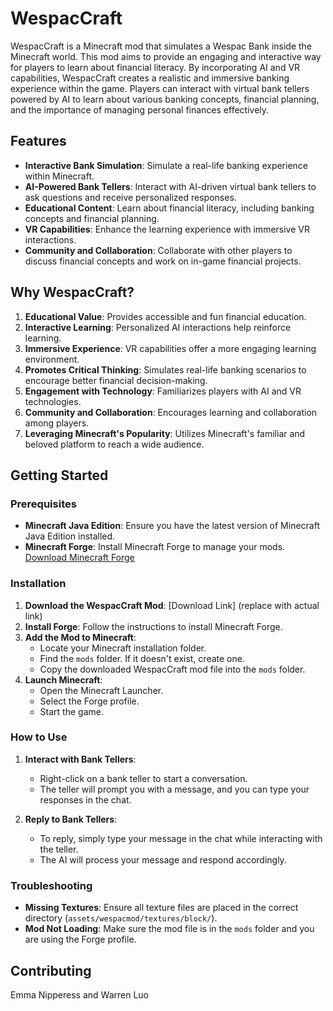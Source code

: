 # WespacCraft

WespacCraft is a Minecraft mod that simulates a Wespac Bank inside the Minecraft world. This mod aims to provide an engaging and interactive way for players to learn about financial literacy. By incorporating AI and VR capabilities, WespacCraft creates a realistic and immersive banking experience within the game. Players can interact with virtual bank tellers powered by AI to learn about various banking concepts, financial planning, and the importance of managing personal finances effectively.

## Features

- **Interactive Bank Simulation**: Simulate a real-life banking experience within Minecraft.
- **AI-Powered Bank Tellers**: Interact with AI-driven virtual bank tellers to ask questions and receive personalized responses.
- **Educational Content**: Learn about financial literacy, including banking concepts and financial planning.
- **VR Capabilities**: Enhance the learning experience with immersive VR interactions.
- **Community and Collaboration**: Collaborate with other players to discuss financial concepts and work on in-game financial projects.

## Why WespacCraft?

1. **Educational Value**: Provides accessible and fun financial education.
2. **Interactive Learning**: Personalized AI interactions help reinforce learning.
3. **Immersive Experience**: VR capabilities offer a more engaging learning environment.
4. **Promotes Critical Thinking**: Simulates real-life banking scenarios to encourage better financial decision-making.
5. **Engagement with Technology**: Familiarizes players with AI and VR technologies.
6. **Community and Collaboration**: Encourages learning and collaboration among players.
7. **Leveraging Minecraft's Popularity**: Utilizes Minecraft's familiar and beloved platform to reach a wide audience.

## Getting Started

### Prerequisites

- **Minecraft Java Edition**: Ensure you have the latest version of Minecraft Java Edition installed.
- **Minecraft Forge**: Install Minecraft Forge to manage your mods. [Download Minecraft Forge](https://files.minecraftforge.net/)

### Installation

1. **Download the WespacCraft Mod**: [Download Link] (replace with actual link)
2. **Install Forge**: Follow the instructions to install Minecraft Forge.
3. **Add the Mod to Minecraft**:
    - Locate your Minecraft installation folder.
    - Find the `mods` folder. If it doesn't exist, create one.
    - Copy the downloaded WespacCraft mod file into the `mods` folder.
4. **Launch Minecraft**:
    - Open the Minecraft Launcher.
    - Select the Forge profile.
    - Start the game.

### How to Use

1. **Interact with Bank Tellers**:
    - Right-click on a bank teller to start a conversation.
    - The teller will prompt you with a message, and you can type your responses in the chat.

2. **Reply to Bank Tellers**:
    - To reply, simply type your message in the chat while interacting with the teller.
    - The AI will process your message and respond accordingly.

### Troubleshooting

- **Missing Textures**: Ensure all texture files are placed in the correct directory (`assets/wespacmod/textures/block/`).
- **Mod Not Loading**: Make sure the mod file is in the `mods` folder and you are using the Forge profile.

## Contributing

Emma Nipperess and Warren Luo